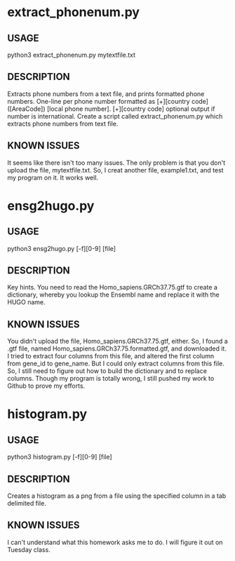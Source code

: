 
# extract_phonenum.py

## USAGE
python3 extract_phonenum.py mytextfile.txt

## DESCRIPTION
Extracts phone numbers from a text file, and prints formatted phone numbers.
One-line per phone number formatted as [+][country code] ([AreaCode]) [local phone number]. [+][country code] optional output if number is international. Create a script called extract_phonenum.py which extracts phone numbers from text file.

## KNOWN ISSUES
It seems like there isn't too many issues. The only problem is that you don't upload the file, mytextfile.txt. So, I creat another file, example1.txt, and test my program on it. It works well.

# ensg2hugo.py

## USAGE
python3 ensg2hugo.py [-f][0-9] [file]

## DESCRIPTION
Key hints. You need to read the Homo_sapiens.GRCh37.75.gtf to create a dictionary, whereby you lookup the Ensembl name and replace it with the HUGO name.

## KNOWN ISSUES
You didn't upload the file, Homo_sapiens.GRCh37.75.gtf, either. So, I found a .gtf file, named Homo_sapiens.GRCh37.75.formatted.gtf, and downloaded it. I tried to extract four columns from this file, and altered the first column from gene_id to gene_name. But I could only extract columns from this file. So, I still need to figure out how to build the dictionary and to replace columns. Though my program is totally wrong, I still pushed my work to Github to prove my efforts. 

# histogram.py

## USAGE
python3 histogram.py [-f][0-9] [file]

## DESCRIPTION
Creates a histogram as a png from a file using the specified column in a tab delimited file.

## KNOWN ISSUES
I can't understand what this homework asks me to do. I will figure it out on Tuesday class.